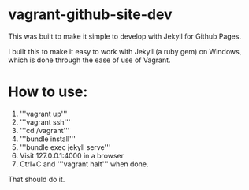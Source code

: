 vagrant-github-site-dev
=======================

This was built to make it simple to develop with Jekyll for Github Pages.  

I built this to make it easy to work with Jekyll (a ruby gem) on Windows, which is done through the ease of use of Vagrant.

# How to use:

1. '''vagrant up'''
2. '''vagrant ssh'''
3. '''cd /vagrant'''
4. '''bundle install'''
5. '''bundle exec jekyll serve'''
6. Visit 127.0.0.1:4000 in a browser
7. Ctrl+C and '''vagrant halt''' when done.

That should do it.